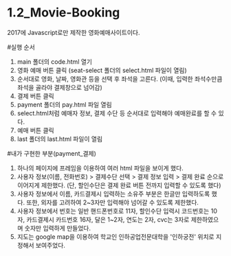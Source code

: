 # 1.2_Movie-Booking
2017에 Javascript로만 제작한 영화예매사이트이다.

#실행 순서
1. main 폴더의 code.html 열기
2. 영화 예매 버튼 클릭 (seat-select 폴더의 select.html 파일이 열림)
3. 순서대로 영화, 날짜, 영화관 등을 선택 후 좌석을 고른다. (이때, 입력한 좌석수만큼 좌석을 골라야 결제창으로 넘어감)
4. 결제 버튼 클릭
5. payment 폴더의 pay.html 파일 열림
6. select.html처럼 예매자 정보, 결제 수단 등 순서대로 입력해야 예매완료를 할 수 있다.
7. 예매 버튼 클릭
8. last 폴더의 last.html 파일이 열림

#내가 구현한 부분(payment_결제)
1. 하나의 페이지에 프레임을 이용하여 여러 html 파일을 보이게 했다.
2. 사용자 정보(이름, 전화번호) > 결제수단 선택 > 결제 정보 입력 > 결제 완료 순으로 이어지게 제한했다.
   (단, 할인수단은 결제 완료 버튼 전까지 입력할 수 있도록 했다)
3. 사용자 정보에서 이름, 카드결제시 입력하는 소유주 부분은 한글만 입력하도록 했다. 또한, 외자를 고려하여 2~3자만 입력해야 넘어갈 수 있도록 제한했다.
4. 사용자 정보에서 번호는 일반 핸드폰번호로 11자, 할인수단 입력시 코드번호는 10자, 카드결제시 카드번호 16자, 달은 1~2자, 연도는 2자, cvc는 3자로 제한하였으며 숫자만 입력하게 만들었다.
5. 지도는 google map을 이용하여 학교인 인하공업전문대학을 '인하궁전' 위치로 지정해서 보여주었다.

